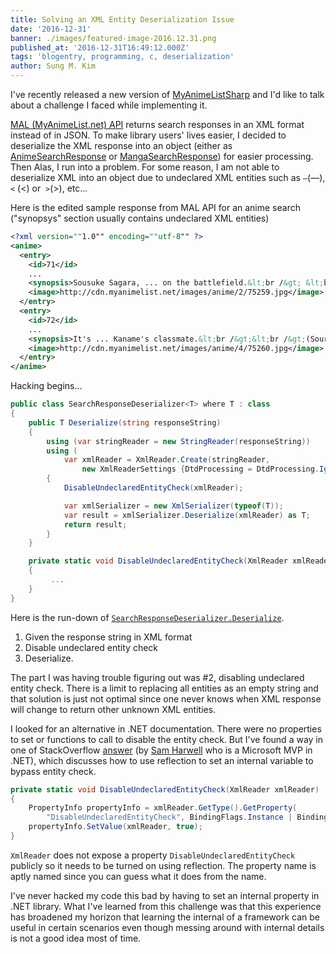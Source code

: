```yaml
---
title: Solving an XML Entity Deserialization Issue
date: '2016-12-31'
banner: ./images/featured-image-2016.12.31.png
published_at: '2016-12-31T16:49:12.000Z'
tags: 'blogentry, programming, c, deserialization'
author: Sung M. Kim
---
```


I've recently released a new version of [MyAnimeListSharp](https://github.com/dance2die/MyAnimeListSharp) and I'd like to talk about a challenge I faced while implementing it.

[MAL (MyAnimeList.net) API](http://myanimelist.net/modules.php?go=api) returns search responses in an XML format instead of in JSON. To make library users' lives easier, I decided to deserialize the XML response into an object (either as [AnimeSearchResponse](https://github.com/dance2die/MyAnimeListSharp/blob/master/Project.MyAnimeList/Project.MyAnimeList/Core/AnimeSearchResponse.cs) or [MangaSearchResponse](https://github.com/dance2die/MyAnimeListSharp/blob/master/Project.MyAnimeList/Project.MyAnimeList/Core/MangaSearchResponse.cs)) for easier processing. Then Alas, I run into a problem. For some reason, I am not able to deserialize XML into an object due to undeclared XML entities such as `—`(&mdash;), `<` (&lt;) or  `>`(&gt;), etc...

Here is the edited sample response from MAL API for an anime search ("synopsys" section usually contains undeclared XML entities)

```xml
<?xml version=""1.0"" encoding=""utf-8"" ?>
<anime>
  <entry>
    <id>71</id>
	...
    <synopsis>Sousuke Sagara, ... on the battlefield.&lt;br /&gt; &lt;br /&gt;(Source: ANN, edited)</synopsis>
    <image>http://cdn.myanimelist.net/images/anime/2/75259.jpg</image>
  </entry>
  <entry>
    <id>72</id>
	...
    <synopsis>It's ... Kaname's classmate.&lt;br /&gt;&lt;br /&gt;(Source: ANN)</synopsis>
    <image>http://cdn.myanimelist.net/images/anime/4/75260.jpg</image>
  </entry>
</anime>
```

Hacking begins...

```csharp
public class SearchResponseDeserializer<T> where T : class
{
	public T Deserialize(string responseString)
	{
		using (var stringReader = new StringReader(responseString))
		using (
			var xmlReader = XmlReader.Create(stringReader,
				new XmlReaderSettings {DtdProcessing = DtdProcessing.Ignore}))
		{
			DisableUndeclaredEntityCheck(xmlReader);

			var xmlSerializer = new XmlSerializer(typeof(T));
			var result = xmlSerializer.Deserialize(xmlReader) as T;
			return result;
		}
	}

	private static void DisableUndeclaredEntityCheck(XmlReader xmlReader)
	{
         ...
	}
}
```

Here is the run-down of [`SearchResponseDeserializer.Deserialize`](https://github.com/dance2die/MyAnimeListSharp/blob/master/Project.MyAnimeList/Project.MyAnimeList/Util/SearchResponseDeserializer.cs).

1. Given the response string in XML format
2. Disable undeclared entity check
3. Deserialize.

The part I was having trouble figuring out was #2, disabling undeclared entity check. There is a limit to replacing all entities as an empty string and that solution is just not optimal since one never knows when XML response will change to return other unknown XML entities.

I looked for an alternative in .NET documentation. There were no properties to set or functions to call to disable the entity check. But I've found a way in one of StackOverflow [answer](http://stackoverflow.com/questions/3504227/prevent-xmltextreader-from-expanding-entities/22787825#22787825) (by [Sam Harwell](http://stackoverflow.com/users/138304/sam-harwell) who is a Microsoft MVP in .NET), which discusses how to use reflection to set an internal variable to bypass entity check.

```csharp
private static void DisableUndeclaredEntityCheck(XmlReader xmlReader)
{
	PropertyInfo propertyInfo = xmlReader.GetType().GetProperty(
		"DisableUndeclaredEntityCheck", BindingFlags.Instance | BindingFlags.Public | BindingFlags.NonPublic);
	propertyInfo.SetValue(xmlReader, true);
}
```

`XmlReader` does not expose a property `DisableUndeclaredEntityCheck` publicly so it needs to be turned on using reflection. The property name is aptly named since you can guess what it does from the name.

I've never hacked my code this bad by having to set an internal property in .NET library. What I've learned from this challenge was that this experience has broadened my horizon that learning the internal of a framework can be useful in certain scenarios even though messing around with internal details is not a good idea most of time.


